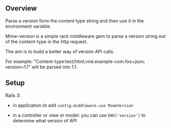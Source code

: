 Overview
--------------------------------
Parse a version form the content type string and then use it in the environment variable.

Mime-version is a simple rack middleware gem to parse a version string out of the content-type in the http request. 

The aim is to build a better way of version API calls.

For example: "Content-type:text/html;vnd.example-com.foo+json; version=1.1" will be parsed into 1.1. 


Setup
--------------------------------

Rails 3: 
- in application.rb add `config.middleware.use MimeVersion`	

- in  a controller or view or model:
  you can use `ENV['version']` to determine what version of API